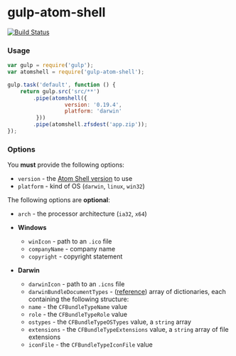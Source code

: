 # gulp-atom-shell

[![Build Status](https://travis-ci.org/joaomoreno/gulp-atom-shell.svg?branch=master)](https://travis-ci.org/joaomoreno/gulp-atom-shell)

### Usage

```javascript
var gulp = require('gulp');
var atomshell = require('gulp-atom-shell');

gulp.task('default', function () {
	return gulp.src('src/**')
		.pipe(atomshell({ 
				  version: '0.19.4',
				  platform: 'darwin'
		 }))
		.pipe(atomshell.zfsdest('app.zip'));
});
```

### Options

You **must** provide the following options:
- `version` - the [Atom Shell version](https://github.com/atom/atom-shell/releases) to use
- `platform` - kind of OS (`darwin`, `linux`, `win32`)

The following options are **optional**:

- `arch` - the processor architecture (`ia32`, `x64`)

- **Windows**
	- `winIcon` - path to an `.ico` file
	- `companyName` - company name
	- `copyright` - copyright statement
	
- **Darwin**
	- `darwinIcon` - path to an `.icns` file
	- `darwinBundleDocumentTypes` - ([reference](https://developer.apple.com/library/ios/documentation/filemanagement/conceptual/documentinteraction_topicsforios/Articles/RegisteringtheFileTypesYourAppSupports.html)) array of dictionaries, each containing the following structure:
	 - `name` - the `CFBundleTypeName` value
	 - `role` - the `CFBundleTypeRole` value
	 - `ostypes` - the `CFBundleTypeOSTypes` value, a `string` array
	 - `extensions` - the `CFBundleTypeExtensions` value, a `string` array of file extensions
	 - `iconFile` - the `CFBundleTypeIconFile` value
